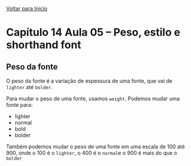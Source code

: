 [Voltar para Início](https://github.com/vinis-moraes/curso-html-css)
# Capítulo 14 Aula 05 – Peso, estilo e shorthand font
## Peso da fonte

O peso da fonte é a variação de espessura de uma fonte, que vai de `lighter` até `bolder`.

Para mudar o peso de uma fonte, usamos `weight`. Podemos mudar uma fonte para:
* lighter
* normal
* bold
* bolder

Também podemos mudar o peso de uma fonte em uma escala de 100 até 900, onde o 100 é o `lighter`, o 400 é o `normal`e o 900 é mais do que o `bolder`